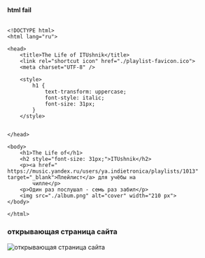 #### html fail
```

<!DOCTYPE html>
<html lang="ru">

<head>
    <title>The Life of ITUshnik</title>
    <link rel="shortcut icon" href="./playlist-favicon.ico">
    <meta charset="UTF-8" />

    <style>
        h1 {
            text-transform: uppercase;
            font-style: italic;
            font-size: 31px;
        }
    </style>


</head>

<body>
    <h1>The Life of</h1>
    <h2 style="font-size: 31px;">ITUshnik</h2>
    <p><a href=" https://music.yandex.ru/users/ya.indietronica/playlists/1013" target="_blank">Плейлист</a> для учёбы на
        чилле</p>
    <p>Один раз послушал - семь раз забил</p>
    <img src="./album.png" alt="cover" width="210 px">
</body>

</html>

```

### открывающая страница сайта
![открывающая страница сайта](https://github.com/CITG-Space-Pet/web_lab_aib_frontend/tree/main/labs/Lab_03_html_intro/www/1.png)
